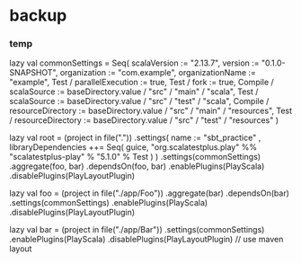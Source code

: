 # backup

### temp

lazy val commonSettings = Seq(
   scalaVersion := "2.13.7",
   version := "0.1.0-SNAPSHOT",
   organization := "com.example",
   organizationName := "example",
   Test / parallelExecution := true,
   Test / fork := true,
   Compile / scalaSource := baseDirectory.value / "src" / "main" / "scala",
   Test / scalaSource := baseDirectory.value / "src" / "test" / "scala",
   Compile / resourceDirectory := baseDirectory.value / "src" / "main" / "resources",
   Test / resourceDirectory := baseDirectory.value / "src" / "test" / "resources"
)

lazy val root = (project in file("."))
  .settings(
     name := "sbt_practice" ,
     libraryDependencies ++= Seq(
        guice,
        "org.scalatestplus.play" %% "scalatestplus-play" % "5.1.0" % Test
     )
  )
  .settings(commonSettings)
  .aggregate(foo, bar)
  .dependsOn(foo, bar)
  .enablePlugins(PlayScala)
  .disablePlugins(PlayLayoutPlugin)


lazy val foo = (project in file("./app/Foo"))
  .aggregate(bar)
  .dependsOn(bar)
  .settings(commonSettings)
  .enablePlugins(PlayScala)
  .disablePlugins(PlayLayoutPlugin)


lazy val bar = (project in file("./app/Bar"))
  .settings(commonSettings)
  .enablePlugins(PlayScala)
  .disablePlugins(PlayLayoutPlugin) // use maven layout

